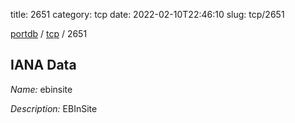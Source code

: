 title: 2651
category: tcp
date: 2022-02-10T22:46:10
slug: tcp/2651

[portdb](/) / [tcp](/category/tcp.html) / 2651


## IANA Data

_Name:_ ebinsite

_Description:_ EBInSite

